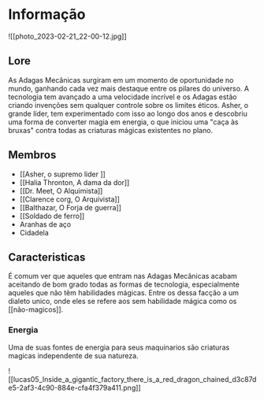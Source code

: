  # Informação

![[photo_2023-02-21_22-00-12.jpg]]
## Lore

As Adagas Mecânicas surgiram em um momento de oportunidade no mundo, ganhando cada vez mais destaque entre os pilares do universo. A tecnologia tem avançado a uma velocidade incrível e os Adagas estão criando invenções sem qualquer controle sobre os limites éticos. Asher, o grande líder, tem experimentado com isso ao longo dos anos e descobriu uma forma de converter magia em energia, o que iniciou uma "caça às bruxas" contra todas as criaturas mágicas existentes no plano.


## Membros

- [[Asher, o supremo lider ]]
- [[Halia Thronton, A dama da dor]]
- [[Dr. Meet, O Alquimista]]
- [[Clarence corg, O Arquivista]]
- [[Balthazar, O Forja de guerra]]
- [[Soldado de ferro]]
- Aranhas de aço
- Cidadela

## Caracteristicas

É comum ver que aqueles que entram nas Adagas Mecânicas acabam aceitando de bom grado todas as formas de tecnologia, especialmente aqueles que não têm habilidades mágicas. Entre os dessa facção a um dialeto unico, onde eles se refere aos sem habilidade mágica como os [[não-magicos]]. 

### Energia

Uma de suas fontes de energia para seus maquinarios são criaturas magicas independente de sua natureza. 

![[lucas05_Inside_a_gigantic_factory_there_is_a_red_dragon_chained_d3c87de5-2af3-4c90-884e-cfa4f379a411.png]]

